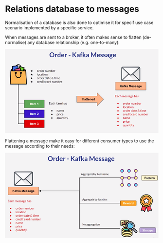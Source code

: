 # Relations database to messages

Normalisation of  a database is also done to optimise it for specif use case scenario implemented by a specific service. 

When messages are sent to a broker, it often makes sense to flatten \(de-normalise\) any database relationship \(e.g. one-to-many\):  

![](../../../.gitbook/assets/image%20%287%29.png)

Flattening a message make it easy for different consumer types to use the message according to their needs:

![](../../../.gitbook/assets/image%20%288%29.png)

